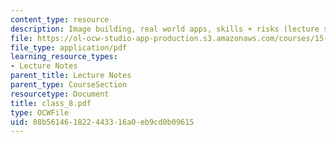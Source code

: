 ```yaml
---
content_type: resource
description: Image building, real world apps, skills + risks (lecture slides).
file: https://ol-ocw-studio-app-production.s3.amazonaws.com/courses/15-969-dynamic-leadership-using-improvisation-in-business-fall-2004/08b561461822443316a0eb9cd0b09615_class_8.pdf
file_type: application/pdf
learning_resource_types:
- Lecture Notes
parent_title: Lecture Notes
parent_type: CourseSection
resourcetype: Document
title: class_8.pdf
type: OCWFile
uid: 08b56146-1822-4433-16a0-eb9cd0b09615
---
```

